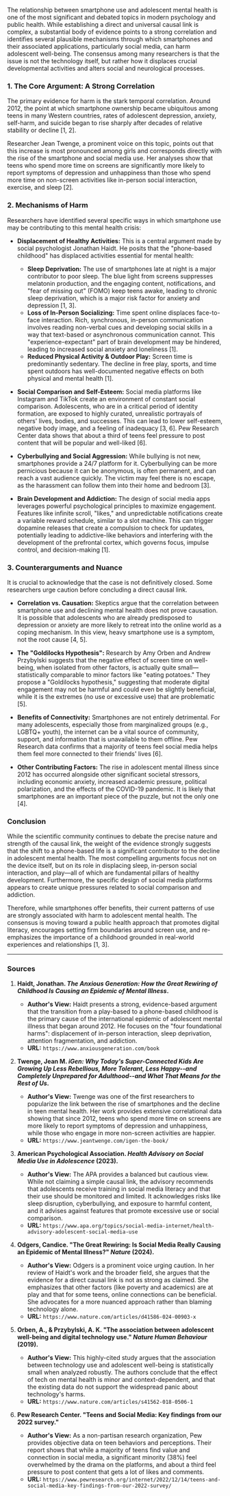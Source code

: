 The relationship between smartphone use and adolescent mental health is one of the most significant and debated topics in modern psychology and public health. While establishing a direct and universal causal link is complex, a substantial body of evidence points to a strong correlation and identifies several plausible mechanisms through which smartphones and their associated applications, particularly social media, can harm adolescent well-being. The consensus among many researchers is that the issue is not the technology itself, but rather how it displaces crucial developmental activities and alters social and neurological processes.

### 1. The Core Argument: A Strong Correlation

The primary evidence for harm is the stark temporal correlation. Around 2012, the point at which smartphone ownership became ubiquitous among teens in many Western countries, rates of adolescent depression, anxiety, self-harm, and suicide began to rise sharply after decades of relative stability or decline [1, 2].

Researcher Jean Twenge, a prominent voice on this topic, points out that this increase is most pronounced among girls and corresponds directly with the rise of the smartphone and social media use. Her analyses show that teens who spend more time on screens are significantly more likely to report symptoms of depression and unhappiness than those who spend more time on non-screen activities like in-person social interaction, exercise, and sleep [2].

### 2. Mechanisms of Harm

Researchers have identified several specific ways in which smartphone use may be contributing to this mental health crisis:

*   **Displacement of Healthy Activities:** This is a central argument made by social psychologist Jonathan Haidt. He posits that the "phone-based childhood" has displaced activities essential for mental health:
    *   **Sleep Deprivation:** The use of smartphones late at night is a major contributor to poor sleep. The blue light from screens suppresses melatonin production, and the engaging content, notifications, and "fear of missing out" (FOMO) keep teens awake, leading to chronic sleep deprivation, which is a major risk factor for anxiety and depression [1, 3].
    *   **Loss of In-Person Socializing:** Time spent online displaces face-to-face interaction. Rich, synchronous, in-person communication involves reading non-verbal cues and developing social skills in a way that text-based or asynchronous communication cannot. This "experience-expectant" part of brain development may be hindered, leading to increased social anxiety and loneliness [1].
    *   **Reduced Physical Activity & Outdoor Play:** Screen time is predominantly sedentary. The decline in free play, sports, and time spent outdoors has well-documented negative effects on both physical and mental health [1].

*   **Social Comparison and Self-Esteem:** Social media platforms like Instagram and TikTok create an environment of constant social comparison. Adolescents, who are in a critical period of identity formation, are exposed to highly curated, unrealistic portrayals of others' lives, bodies, and successes. This can lead to lower self-esteem, negative body image, and a feeling of inadequacy [3, 6]. Pew Research Center data shows that about a third of teens feel pressure to post content that will be popular and well-liked [6].

*   **Cyberbullying and Social Aggression:** While bullying is not new, smartphones provide a 24/7 platform for it. Cyberbullying can be more pernicious because it can be anonymous, is often permanent, and can reach a vast audience quickly. The victim may feel there is no escape, as the harassment can follow them into their home and bedroom [3].

*   **Brain Development and Addiction:** The design of social media apps leverages powerful psychological principles to maximize engagement. Features like infinite scroll, "likes," and unpredictable notifications create a variable reward schedule, similar to a slot machine. This can trigger dopamine releases that create a compulsion to check for updates, potentially leading to addictive-like behaviors and interfering with the development of the prefrontal cortex, which governs focus, impulse control, and decision-making [1].

### 3. Counterarguments and Nuance

It is crucial to acknowledge that the case is not definitively closed. Some researchers urge caution before concluding a direct causal link.

*   **Correlation vs. Causation:** Skeptics argue that the correlation between smartphone use and declining mental health does not prove causation. It is possible that adolescents who are already predisposed to depression or anxiety are more likely to retreat into the online world as a coping mechanism. In this view, heavy smartphone use is a symptom, not the root cause [4, 5].

*   **The "Goldilocks Hypothesis":** Research by Amy Orben and Andrew Przybylski suggests that the negative effect of screen time on well-being, when isolated from other factors, is actually quite small—statistically comparable to minor factors like "eating potatoes." They propose a "Goldilocks hypothesis," suggesting that moderate digital engagement may not be harmful and could even be slightly beneficial, while it is the extremes (no use or excessive use) that are problematic [5].

*   **Benefits of Connectivity:** Smartphones are not entirely detrimental. For many adolescents, especially those from marginalized groups (e.g., LGBTQ+ youth), the internet can be a vital source of community, support, and information that is unavailable to them offline. Pew Research data confirms that a majority of teens feel social media helps them feel more connected to their friends' lives [6].

*   **Other Contributing Factors:** The rise in adolescent mental illness since 2012 has occurred alongside other significant societal stressors, including economic anxiety, increased academic pressure, political polarization, and the effects of the COVID-19 pandemic. It is likely that smartphones are an important piece of the puzzle, but not the only one [4].

### Conclusion

While the scientific community continues to debate the precise nature and strength of the causal link, the weight of the evidence strongly suggests that the shift to a phone-based life is a significant contributor to the decline in adolescent mental health. The most compelling arguments focus not on the device itself, but on its role in displacing sleep, in-person social interaction, and play—all of which are fundamental pillars of healthy development. Furthermore, the specific design of social media platforms appears to create unique pressures related to social comparison and addiction.

Therefore, while smartphones offer benefits, their current patterns of use are strongly associated with harm to adolescent mental health. The consensus is moving toward a public health approach that promotes digital literacy, encourages setting firm boundaries around screen use, and re-emphasizes the importance of a childhood grounded in real-world experiences and relationships [1, 3].

***

### Sources

1.  **Haidt, Jonathan. *The Anxious Generation: How the Great Rewiring of Childhood Is Causing an Epidemic of Mental Illness*.**
    *   **Author's View:** Haidt presents a strong, evidence-based argument that the transition from a play-based to a phone-based childhood is the primary cause of the international epidemic of adolescent mental illness that began around 2012. He focuses on the "four foundational harms": displacement of in-person interaction, sleep deprivation, attention fragmentation, and addiction.
    *   **URL:** `https://www.anxiousgeneration.com/book`

2.  **Twenge, Jean M. *iGen: Why Today's Super-Connected Kids Are Growing Up Less Rebellious, More Tolerant, Less Happy--and Completely Unprepared for Adulthood--and What That Means for the Rest of Us*.**
    *   **Author's View:** Twenge was one of the first researchers to popularize the link between the rise of smartphones and the decline in teen mental health. Her work provides extensive correlational data showing that since 2012, teens who spend more time on screens are more likely to report symptoms of depression and unhappiness, while those who engage in more non-screen activities are happier.
    *   **URL:** `https://www.jeantwenge.com/igen-the-book/`

3.  **American Psychological Association. *Health Advisory on Social Media Use in Adolescence* (2023).**
    *   **Author's View:** The APA provides a balanced but cautious view. While not claiming a simple causal link, the advisory recommends that adolescents receive training in social media literacy and that their use should be monitored and limited. It acknowledges risks like sleep disruption, cyberbullying, and exposure to harmful content, and it advises against features that promote excessive use or social comparison.
    *   **URL:** `https://www.apa.org/topics/social-media-internet/health-advisory-adolescent-social-media-use`

4.  **Odgers, Candice. "The Great Rewiring: Is Social Media Really Causing an Epidemic of Mental Illness?" *Nature* (2024).**
    *   **Author's View:** Odgers is a prominent voice urging caution. In her review of Haidt's work and the broader field, she argues that the evidence for a direct causal link is not as strong as claimed. She emphasizes that other factors (like poverty and academics) are at play and that for some teens, online connections can be beneficial. She advocates for a more nuanced approach rather than blaming technology alone.
    *   **URL:** `https://www.nature.com/articles/d41586-024-00903-x`

5.  **Orben, A., & Przybylski, A. K. "The association between adolescent well-being and digital technology use." *Nature Human Behaviour* (2019).**
    *   **Author's View:** This highly-cited study argues that the association between technology use and adolescent well-being is statistically small when analyzed robustly. The authors conclude that the effect of tech on mental health is minor and context-dependent, and that the existing data do not support the widespread panic about technology's harms.
    *   **URL:** `https://www.nature.com/articles/s41562-018-0506-1`

6.  **Pew Research Center. "Teens and Social Media: Key findings from our 2022 survey."**
    *   **Author's View:** As a non-partisan research organization, Pew provides objective data on teen behaviors and perceptions. Their report shows that while a majority of teens find value and connection in social media, a significant minority (38%) feel overwhelmed by the drama on the platforms, and about a third feel pressure to post content that gets a lot of likes and comments.
    *   **URL:** `https://www.pewresearch.org/internet/2022/12/14/teens-and-social-media-key-findings-from-our-2022-survey/`
